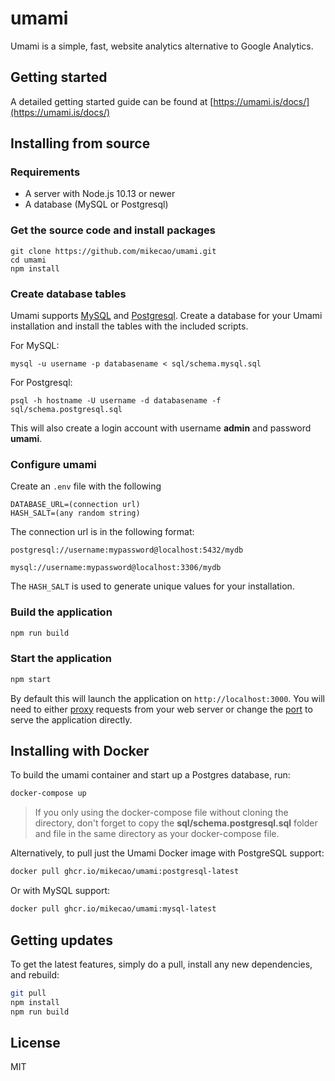 # umami

Umami is a simple, fast, website analytics alternative to Google Analytics.

## Getting started

A detailed getting started guide can be found at [https://umami.is/docs/](https://umami.is/docs/)

## Installing from source

### Requirements

- A server with Node.js 10.13 or newer
- A database (MySQL or Postgresql)

### Get the source code and install packages

```
git clone https://github.com/mikecao/umami.git
cd umami
npm install
```

### Create database tables

Umami supports [MySQL](https://www.mysql.com/) and [Postgresql](https://www.postgresql.org/).
Create a database for your Umami installation and install the tables with the included scripts.

For MySQL:

```
mysql -u username -p databasename < sql/schema.mysql.sql
```

For Postgresql:

```
psql -h hostname -U username -d databasename -f sql/schema.postgresql.sql
```

This will also create a login account with username **admin** and password **umami**.

### Configure umami

Create an `.env` file with the following

```
DATABASE_URL=(connection url)
HASH_SALT=(any random string)
```

The connection url is in the following format:
```
postgresql://username:mypassword@localhost:5432/mydb

mysql://username:mypassword@localhost:3306/mydb
```

The `HASH_SALT` is used to generate unique values for your installation.

### Build the application

```bash
npm run build
```

### Start the application

```bash
npm start
```

By default this will launch the application on `http://localhost:3000`. You will need to either 
[proxy](https://docs.nginx.com/nginx/admin-guide/web-server/reverse-proxy/) requests from your web server
or change the [port](https://nextjs.org/docs/api-reference/cli#production) to serve the application directly.

## Installing with Docker

To build the umami container and start up a Postgres database, run:

```bash
docker-compose up
```

> If you only using the docker-compose file without cloning the directory, don't forget to copy the **sql/schema.postgresql.sql** folder and file in the same directory as your docker-compose file.

Alternatively, to pull just the Umami Docker image with PostgreSQL support:
```bash
docker pull ghcr.io/mikecao/umami:postgresql-latest
```

Or with MySQL support:
```bash
docker pull ghcr.io/mikecao/umami:mysql-latest
```

## Getting updates

To get the latest features, simply do a pull, install any new dependencies, and rebuild:

```bash
git pull
npm install
npm run build
```

## License

MIT

